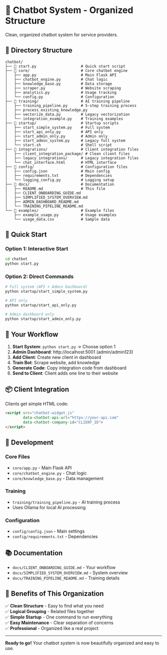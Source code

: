 # 🤖 Chatbot System - Organized Structure

Clean, organized chatbot system for service providers.

## 📁 **Directory Structure**

```
chatbot/
├── 🚀 start.py                    # Quick start script
├── 📁 core/                       # Core chatbot engine
│   ├── app.py                    # Main Flask API
│   ├── chatbot_engine.py         # Chat logic
│   ├── knowledge_base.py         # Data storage
│   ├── scraper.py                # Website scraping
│   ├── analytics.py              # Usage tracking
│   └── config.py                 # Configuration
├── 📁 training/                   # AI training pipeline
│   ├── training_pipeline.py      # 5-step training process
│   ├── process_existing_knowledge.py
│   ├── vectorize_data.py         # Legacy vectorization
│   └── integration_example.py    # Training examples
├── 📁 startup/                    # Startup scripts
│   ├── start_simple_system.py    # Full system
│   ├── start_api_only.py         # API only
│   ├── start_admin_only.py       # Admin only
│   ├── start_admin_system.py     # Legacy full system
│   └── start.sh                  # Shell script
├── 📁 integrations/               # Client integration files
│   ├── client_integration_package/ # Clean client files
│   ├── legacy_integrations/      # Legacy integration files
│   └── chat_interface.html       # HTML interface
├── 📁 config/                     # Configuration files
│   ├── config.json               # Main config
│   ├── requirements.txt          # Dependencies
│   └── logging_config.py         # Logging setup
├── 📁 docs/                       # Documentation
│   ├── README.md                 # This file
│   ├── CLIENT_ONBOARDING_GUIDE.md
│   ├── SIMPLIFIED_SYSTEM_OVERVIEW.md
│   ├── ADMIN_DASHBOARD_README.md
│   └── TRAINING_PIPELINE_README.md
└── 📁 examples/                   # Example files
    ├── example_usage.py          # Usage examples
    └── usage_data.csv            # Sample data
```

## 🚀 **Quick Start**

### **Option 1: Interactive Start**
```bash
cd chatbot
python start.py
```

### **Option 2: Direct Commands**
```bash
# Full system (API + Admin Dashboard)
python startup/start_simple_system.py

# API only
python startup/start_api_only.py

# Admin dashboard only
python startup/start_admin_only.py
```

## 🎯 **Your Workflow**

1. **Start System**: `python start.py` → Choose option 1
2. **Admin Dashboard**: http://localhost:5001 (admin/admin123)
3. **Add Client**: Create new client in dashboard
4. **Train Bot**: Scrape website, add knowledge
5. **Generate Code**: Copy integration code from dashboard
6. **Send to Client**: Client adds one line to their website

## 📦 **Client Integration**

Clients get simple HTML code:
```html
<script src="chatbot-widget.js" 
        data-chatbot-api-url="https://your-api.com"
        data-chatbot-company-id="CLIENT_ID">
</script>
```

## 🔧 **Development**

### **Core Files**
- `core/app.py` - Main Flask API
- `core/chatbot_engine.py` - Chat logic
- `core/knowledge_base.py` - Data management

### **Training**
- `training/training_pipeline.py` - AI training process
- Uses Ollama for local AI processing

### **Configuration**
- `config/config.json` - Main settings
- `config/requirements.txt` - Dependencies

## 📚 **Documentation**

- `docs/CLIENT_ONBOARDING_GUIDE.md` - Your workflow
- `docs/SIMPLIFIED_SYSTEM_OVERVIEW.md` - System overview
- `docs/TRAINING_PIPELINE_README.md` - Training details

## 🎉 **Benefits of This Organization**

✅ **Clean Structure** - Easy to find what you need  
✅ **Logical Grouping** - Related files together  
✅ **Simple Startup** - One command to run everything  
✅ **Easy Maintenance** - Clear separation of concerns  
✅ **Professional** - Organized like a real project  

---

**Ready to go!** Your chatbot system is now beautifully organized and easy to use.